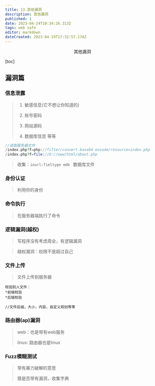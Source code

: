 ```yaml
---
title: 13.其他漏洞
description: 其他漏洞
published: 1
date: 2023-04-24T10:34:26.313Z
tags: web safe
editor: markdown
dateCreated: 2023-04-19T17:32:57.174Z
---
```


<center>其他漏洞</center>

[toc]



## 漏洞篇



### 信息泄露

> 1. 敏感信息(它不想让你知道的)
>
> 2. 账号密码
> 3. 网站源码
> 4. 数据库信息 等等

```php
//读取服务器文件
/index.php?f=php://filter/convert.base64-encode/resource=index.php
/index.php?f=file://D://www/html/about.php
```

> 收集：`inurl:fieltype mdb ` 数据库文件



### 身份认证

> 利用你的身份

### 命令执行

> 在服务器端执行了命令



### 逻辑漏洞(越权)

> 写程序没有考虑周全，有逻辑漏洞



> 越权漏洞：权限不是超过自己



### 文件上传

> 文件上传到服务器

```
校验别人文件：
*前端校验
*后端校验

//文件后缀，大小，内容，自定义规则等等
```



### 路由器(ap)漏洞

> web：也是带有web服务
>
> linux: 路由器也是linux





### Fuzz模糊测试

> 带有暴力破解的意思
>
> 猜是否带有漏洞，收集字典



